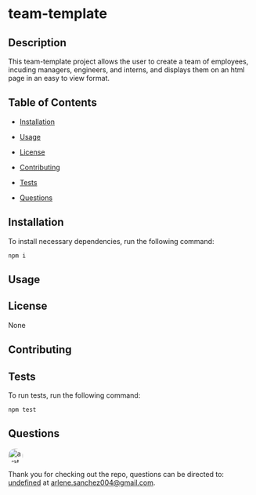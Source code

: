 
# team-template


## Description

This team-template project allows the user to create a team of employees, incuding managers, engineers, and interns, and displays them on an html page in an easy to view format.

## Table of Contents 

* [Installation](#installation)

* [Usage](#usage)

* [License](#license)

* [Contributing](#contributing)

* [Tests](#tests)

* [Questions](#questions)

## Installation

To install necessary dependencies, run the following command:

```
npm i
```

## Usage



## License

None
  
## Contributing



## Tests

To run tests, run the following command:

```
npm test
```

## Questions

<img src="https://avatars0.githubusercontent.com/u/53019200?v=4" alt="avatar" style="border-radius: 16px" width="30" />

Thank you for checking out the repo, questions can be directed to: [undefined](https://api.github.com/users/ArleneSanchez004) at arlene.sanchez004@gmail.com.

